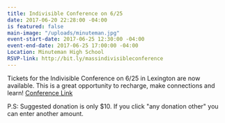```yaml
---
title: Indivisible Conference on 6/25
date: 2017-06-20 22:28:00 -04:00
is featured: false
main-image: "/uploads/minuteman.jpg"
event-start-date: 2017-06-25 12:30:00 -04:00
event-end-date: 2017-06-25 17:00:00 -04:00
Location: Minuteman High School
RSVP-link: http://bit.ly/massindivisibleconference
---
```


Tickets for the Indivisible Conference on 6/25 in Lexington are now available. This is a great opportunity to recharge, make connections and learn! [Conference Link](http://bit.ly/massindivisibleconference)

P.S: Suggested donation is only $10. If you click "any donation other" you can enter another amount.

